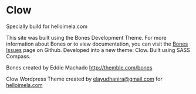 # Clow
Specially build for helloimela.com

This site was built using the Bones Development Theme. For more information about Bones or to view documentation, you can visit the <a href="https://github.com/eddiemachado/bones/issues" title="Bones Issues">Bones Issues</a> page on Github. Developed into a new theme: Clow. Built using SASS Compass.

Bones created by Eddie Machado
<a href="http://themble.com/bones">http://themble.com/bones</a>

Clow Wordpress Theme created by <a href="mailto:elayudhanira@gmail.com">elayudhanira@gmail.com </a> for <a href="http://helloimela.com">helloimela.com</a>


